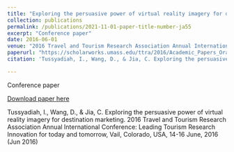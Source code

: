 ```yaml
---
title: "Exploring the persuasive power of virtual reality imagery for destination marketing"
collection: publications
permalink: /publications/2021-11-01-paper-title-number-ja55
excerpt: "Conference paper"
date: 2016-06-01
venue: "2016 Travel and Tourism Research Association Annual International Conference: Leading Tourism Research Innovation for today and tomorrow, Vail, Colorado, USA"
paperurl: "https://scholarworks.umass.edu/ttra/2016/Academic_Papers_Oral/25/"
citation: 'Tussyadiah, I., Wang, D., & Jia, C. Exploring the persuasive power of virtual reality imagery for destination marketing. 2016 Travel and Tourism Research Association Annual International Conference: Leading Tourism Research Innovation for today and tomorrow, Vail, Colorado, USA, 14-16 June, 2016 (Jun 2016)'

---
```

Conference paper

[Download paper here](https://scholarworks.umass.edu/ttra/2016/Academic_Papers_Oral/25/)

Tussyadiah, I., Wang, D., & Jia, C. Exploring the persuasive power of virtual reality imagery for destination marketing. 2016 Travel and Tourism Research Association Annual International Conference: Leading Tourism Research Innovation for today and tomorrow, Vail, Colorado, USA, 14-16 June, 2016 (Jun 2016)
